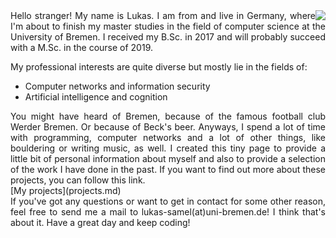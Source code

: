 <img style="float: right;" src="assets/cover_picture.jpg">

<div style="text-align: justify">Hello stranger! My name is Lukas. I am from and live in Germany, where I'm about to finish my master studies in the field of computer science at the University of Bremen. I received my B.Sc. in 2017 and will probably succeed with a M.Sc. in the course of 2019.</div>


My professional interests are quite diverse but mostly lie in the fields of:
- Computer networks and information security
- Artificial intelligence and cognition 


<div style="text-align: justify">You might have heard of Bremen, because of the famous football club Werder Bremen. Or because of Beck's beer. Anyways, I spend a lot of time with programming, computer networks and a lot of other things, like bouldering or writing music, as well. I created this tiny page to provide a little bit of personal information about myself and also to provide a selection of the work I have done in the past. If you want to find out more about these projects, you can follow this link.</div> [My projects](projects.md)

<div style="text-align: justify">If you've got any questions or want to get in contact for some other reason, feel free to send me a mail to lukas-samel(at)uni-bremen.de! I think that's about it. Have a great day and keep coding!</div>

